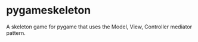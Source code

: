 pygameskeleton
==============

A skeleton game for pygame that uses the Model, View, Controller mediator 
pattern.